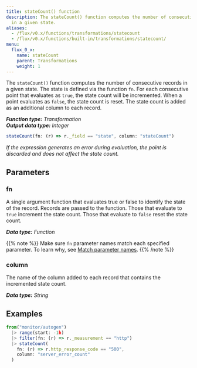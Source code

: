 ```yaml
---
title: stateCount() function
description: The stateCount() function computes the number of consecutive records
  in a given state.
aliases:
  - /flux/v0.x/functions/transformations/statecount
  - /flux/v0.x/functions/built-in/transformations/statecount/
menu:
  flux_0_x:
    name: stateCount
    parent: Transformations
    weight: 1
---
```


The `stateCount()` function computes the number of consecutive records in a given state.
The state is defined via the function `fn`.
For each consecutive point that evaluates as `true`, the state count will be incremented.
When a point evaluates as `false`, the state count is reset.
The state count is added as an additional column to each record.

_**Function type:** Transformation_  
_**Output data type:** Integer_

```js
stateCount(fn: (r) => r._field == "state", column: "stateCount")
```

_If the expression generates an error during evaluation, the point is discarded
and does not affect the state count._

## Parameters

### fn
A single argument function that evaluates true or false to identify the state of the record.
Records are passed to the function.
Those that evaluate to `true` increment the state count.
Those that evaluate to `false` reset the state count.

_**Data type:** Function_

{{% note %}}
Make sure `fn` parameter names match each specified parameter.
To learn why, see [Match parameter names](/flux/v0.x/language/data-model/#match-parameter-names).
{{% /note %}}

### column
The name of the column added to each record that contains the incremented state count.

_**Data type:** String_

## Examples
```js
from("monitor/autogen")
  |> range(start: -1h)
  |> filter(fn: (r) => r._measurement == "http")
  |> stateCount(
    fn: (r) => r.http_response_code == "500",
    column: "server_error_count"
  )
```
